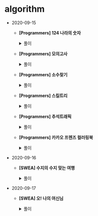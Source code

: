 # algorithm

- 2020-09-15
  
  - **[Programmers] 124 나라의 숫자**
  
    <details markdown="1"> <summary>풀이</summary> 
    <img src="C:\Users\82105\Desktop\124나라의숫자.jpg"/> </details>
  
    
  - **[Programmers] 모의고사**
  
    <details markdown="1"> <summary>풀이</summary> 
    <img src="C:\Users\82105\Desktop\모의고사.jpg"/> </details>
  
    
  - **[Programmers] 소수찾기**
  
    <details markdown="1"> <summary>풀이</summary> 
    <img src="C:\Users\82105\Desktop\소수찾기.jpg"/> </details>
  
    
  - **[Programmers] 스킬트리**
  
    <details markdown="1"> <summary>풀이</summary> 
    <img src="C:\Users\82105\Desktop\스킬트리.png"/> </details>
  
    
  - **[Programmers] 추석트래픽**
  
    <details markdown="1"> <summary>풀이</summary> 
    <img src="C:\Users\82105\Desktop\추석트래픽.jpg"/> </details>
  
  - **[Programmers] 카카오 프렌즈 컬러링북**
  
    <details markdown="1"> <summary>풀이</summary> 
    <img src="C:\Users\82105\Desktop\카카오프렌즈컬러링북.jpg"/> </details>
  
    

+ 2020-09-16

  + **[SWEA] 수지의 수지 맞는 여행**

    <details markdown="1"> <summary>풀이</summary> 
    <img src="C:\Users\82105\Desktop\수지의수지맞는여행.jpg"/> </details>

- 2020-09-17

  - **[SWEA] 오! 나의 여신님**

    <details markdown="1"> <summary>풀이</summary> 
    <img src="C:\Users\82105\Desktop\오나의여신님.jpg"/> </details>